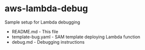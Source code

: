 # aws-lambda-debug
Sample setup for Lambda debugging

* README.md - This file
* template-bug.yaml - SAM template deploying Lambda function
* debug.md - Debugging instructions

